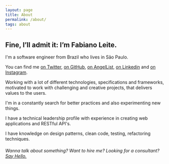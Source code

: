 ```yaml
---
layout: page
title: About
permalink: /about/
tags: about
---
```


##  Fine, I’ll admit it: I’m Fabiano Leite.

I'm a software engineer from Brazil who lives in São Paulo.

You can find me [on Twitter](https://twitter.com/fabianoleittes), [on GitHub](https://github.com/fabianoleittes), [on AngelList](https://angel.co/fabianoleittes), [on Linkedin](https://www.linkedin.com/in/fabianoleittes/en) and [on Instagram](https://instagram.com/fabianoleittes).

Working with a lot of different technologies, specifications and frameworks, motivated to work with challenging and creative projects, that delivers values to the users.

I'm in a constantly search for better practices and also experimenting new things.

I have a technical leadership profile with experience in creating web applications and RESTful API's.

I have knowledge on design patterns, clean code, testing, refactoring techniques.

###### Wanna talk about something? Want to hire me? Looking for a consultant? [Say Hello.](/contact)
